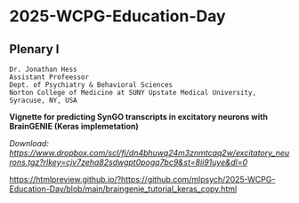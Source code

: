 # 2025-WCPG-Education-Day

## **Plenary I**

```
Dr. Jonathan Hess
Assistant Profeessor
Dept. of Psychiatry & Behavioral Sciences
Norton College of Medicine at SUNY Upstate Medical University, Syracuse, NY, USA
```

__Vignette for predicting SynGO transcripts in excitatory neurons with BrainGENIE (Keras implemetation)__

_Download: https://www.dropbox.com/scl/fi/dn4bhuwq24m3znmtcaq2w/excitatory_neurons.tgz?rlkey=cjv7zeha82sdwgpt0pogq7bc9&st=8ii91uye&dl=0_

https://htmlpreview.github.io/?https://github.com/mlpsych/2025-WCPG-Education-Day/blob/main/braingenie_tutorial_keras_copy.html


